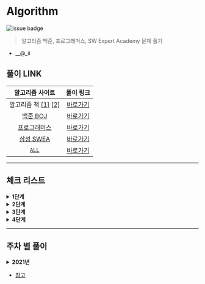 # Algorithm

![issue badge](https://img.shields.io/badge/Python-3.7.6-blue) 

> 알고리즘 백준, 프로그래머스, SW Expert Academy 문제 풀기

- __@_ii

## 풀이 LINK
|알고리즘 사이트|풀이 링크|
|:---:|:---:|
|알고리즘 책 [[1]](https://book.naver.com/bookdb/book_detail.nhn?bid=16406247) [[2]](https://book.naver.com/bookdb/book_detail.nhn?bid=16439154)|[바로가기](https://github.com/seu0313/Algorithm/tree/master/Test)|
|[백준 BOJ](https://www.acmicpc.net)|[바로가기](https://github.com/seu0313/Algorithm/tree/master/BOJ)|
|[프로그래머스](https://programmers.co.kr/learn/challenges)|[바로가기](https://github.com/seu0313/Algorithm/tree/master/Programmers)|
|[삼성 SWEA](https://swexpertacademy.com/main/main.do)|[바로가기](https://github.com/seu0313/Algorithm/tree/master/SWEA)|
|[`ALL`]()|[바로가기](https://github.com/seu0313/Algorithm/tree/master/ALL)|

<hr/>

## 체크 리스트

<details>
    <summary><b>1단계</b></summary>

- [x] 배열 (Array)
- [x] 연결 리스트 (Linked List)
- [x] 스택, 큐, 덱 (Stack / Queue / Deque)
- [x] BFS / DFS
- [x] 재귀 (Recursion)
- [x] 백트래킹 (Backtracking)
- [ ] 정렬 (Sort)
- [x] 순열, 조합 (Permutation / Combination)
- [ ] 시뮬레이션 (Simulation)
- [ ] 동적 계획법 (Dynamic Programming: DP)
- [ ] 그리디 (Greedy)
- [x] 그래프 (Graph)

</details>

<details>
    <summary><b>2단계</b></summary>

- [ ] 다익스트라 (Dijkstra)
- [ ] 이분 탐색 (Binary Search)
- [ ] Parametric Search
- [ ] 이진 검색 트리 (Binary Search Tree)
- [ ] 해시 (Hash)
- [ ] 0-1 BFS
- [ ] Prefix Sum
- [x] 힙 (Heap)
- [ ] 투 포인트
- [ ] 기초 수학
- [ ] Trie
- [ ] 위상 정렬
- [ ] Kruskal
- [ ] Prim
- [ ] Floyd Warshall
- [ ] Meet in the Middle
- [ ] 최소 신장 트리 (Minimum Spanning Tree)
- [ ] Union Find
- [ ] Tree DP

</details>

<details>
    <summary><b>3단계</b></summary>

- [ ] LCA
- [ ] 단절점, 단절선
- [ ] Bitmask DP
- [ ] KMP
- [ ] 기초 기하
- [ ] Monotone Stack
- [ ] 이분 매칭
- [ ] SCC
- [ ] 2-SAT
- [ ] Bellman Ford

</details>

<details>
    <summary><b>4단계</b></summary>

- [ ] 라빈 카프
- [ ] 정수론
- [ ] Segment Tree
- [ ] DP 최적화
- [ ] 아호 코라식
- [ ] HLD
- [ ] Centroid
- [ ] Sqrt Decomposition
- [ ] Hungarian
- [ ] ...

</details>

<hr/>

## 주차 별 풀이
<details>
    <summary><b>2021년</b></summary>

### 1주차
* [이론 학습 - Array](https://wayhome25.github.io/cs/2017/04/17/cs-18-1/)
* [이론 학습 - Linked List](https://wayhome25.github.io/cs/2017/04/17/cs-19/)
* [이론 학습 - Stack](https://gmlwjd9405.github.io/2018/08/03/data-structure-stack.html)
* [이론 학습 - Queue, Deque](https://gmlwjd9405.github.io/2018/08/02/data-structure-queue.html)
* [프로그래머스 - 기능개발](https://programmers.co.kr/learn/courses/30/lessons/42586)
* [프로그래머스 - 다리를 지나는 트럭](https://programmers.co.kr/learn/courses/30/lessons/42583)
* [프로그래머스 - 프린터](https://programmers.co.kr/learn/courses/30/lessons/42587)

### 2주차
* [이론 학습 - DFS](https://gmlwjd9405.github.io/2018/08/14/algorithm-dfs.html)
* [이론 학습 - BFS](https://gmlwjd9405.github.io/2018/08/15/algorithm-bfs.html)
* [이론 학습 - Recursion](http://10bun.tv/beginner/episode-4/#%ED%95%B5%EC%8B%AC-%EA%B0%95%EC%9D%98)
* [이론 학습 - Backtracking](https://idea-sketch.tistory.com/29)
* [프로그래머스 - 타겟 넘버](https://programmers.co.kr/learn/courses/30/lessons/43165)
* [프로그래머스 - 네트워크](https://programmers.co.kr/learn/courses/30/lessons/43162)
* [프로그래머스 - 단어 변환](https://programmers.co.kr/learn/courses/30/lessons/43163)
* [프로그래머스 - 여행 경로](https://programmers.co.kr/learn/courses/30/lessons/43164)

### 3주차
* [이론 학습 - Permutaion / Combination]()
* [이론 학습 - Sort]()
* [프로그래머스 - 가장 큰 수](https://programmers.co.kr/learn/courses/30/lessons/42746)
* [프로그래머스 - H-Index](https://programmers.co.kr/learn/courses/30/lessons/42747)

### 4주차
* [이론 학습 - Dynamic Programming]()
* [프로그래머스 - N으로 표현](https://programmers.co.kr/learn/courses/30/lessons/42895)
* [프로그래머스 - 정수 삼각형](https://programmers.co.kr/learn/courses/30/lessons/43105)
* [프로그래머스 - 등굣길](https://programmers.co.kr/learn/courses/30/lessons/42898)
* [프로그래머스 - 도둑질](https://programmers.co.kr/learn/courses/30/lessons/42897)

### 5주차
* [이론 학습 - Greedy]()
* [프로그래머스 - 조이스틱](https://programmers.co.kr/learn/courses/30/lessons/42860)
* [프로그래머스 - 큰 수 만들기](https://programmers.co.kr/learn/courses/30/lessons/42883)
* [프로그래머스 - 구명보트](https://programmers.co.kr/learn/courses/30/lessons/42885)
* [프로그래머스 - 섬 연결하기](https://programmers.co.kr/learn/courses/30/lessons/42861)
* [프로그래머스 - 단속카메라](https://programmers.co.kr/learn/courses/30/lessons/42884)

### 6주차
* [이론 학습 - Graph](https://gmlwjd9405.github.io/2018/08/13/data-structure-graph.html)
* [이론 학습 - Dijkstra]()
* [프로그래머스 - 가장 먼 노드](https://programmers.co.kr/learn/courses/30/lessons/49189)
* [프로그래머스 - 순위](https://programmers.co.kr/learn/courses/30/lessons/49191)
* [프로그래머스 - 방의 개수](https://programmers.co.kr/learn/courses/30/lessons/49190)

### 7주차
* [이론 학습 - Binary Search]()
* [이론 학습 - Binary Search Tree]()
* [프로그래머스 - 입국심사](https://programmers.co.kr/learn/courses/30/lessons/43238)
* [프로그래머스 - 징검다리](https://programmers.co.kr/learn/courses/30/lessons/43236)

### 8주차
* [이론 학습 - Hash]()
* [프로그래머스 - 전화번호 목록](https://programmers.co.kr/learn/courses/30/lessons/42577)
* [프로그래머스 - 위장](https://programmers.co.kr/learn/courses/30/lessons/42578)
* [프로그래머스 - 베스트앨범](https://programmers.co.kr/learn/courses/30/lessons/42579)

### 9주차
* [이론 학습 - Heap](https://gmlwjd9405.github.io/2018/05/10/data-structure-heap.html)
* [프로그래머스 - 더 맵게](https://programmers.co.kr/learn/courses/30/lessons/42626)
* [프로그래머스 - 디스크 컨트롤러](https://programmers.co.kr/learn/courses/30/lessons/42627)
* [프로그래머스 - 이중 우선순위 큐](https://programmers.co.kr/learn/courses/30/lessons/42628)

### 10주차
* [이론 학습 - Exhaustive Search (완전탐색)]()
* [프로그래머스 - 소수 찾기](https://programmers.co.kr/learn/courses/30/lessons/42839)
* [프로그래머스 - 카펫](https://programmers.co.kr/learn/courses/30/lessons/42842)
* [이론 학습 - Two Point]()
* [이론 학습 - Trie]()

### 11주차
* [이론 학습 - Kruskal]()
* [이론 학습 - Prim]()
* [이론 학습 - Floyd Warshall]()
* [이론 학습 - Bellman Ford]()

### 12주차
* [이론 학습 - Minimum Spanning Tree]()

### 13주차
* [이론 학습 - Union Find]()
* [이론 학습 - Tree DP]()

### 14주차
* [이론 학습 - Bit]()
* [이론 학습 - Bitmask]()

</details>

- [참고](https://gmlwjd9405.github.io/2017/10/01/basic-concepts-of-development-algorithm.html)